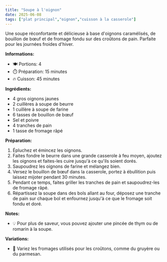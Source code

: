 ```yaml
---
title: "Soupe à l'oignon"
date: 2025-06-08
tags: ["plat principal","oignon","cuisson à la casserole"]
---
```


Une soupe réconfortante et délicieuse à base d'oignons caramélisés, de bouillon de bœuf et de fromage fondu sur des croûtons de pain. Parfaite pour les journées froides d'hiver.

**Informations:**
- 🍽️ Portions: 4
- ⏱️ Préparation: 15 minutes
- 🔥 Cuisson: 45 minutes

**Ingrédients:**
- 4 gros oignons jaunes
- 2 cuillères à soupe de beurre
- 1 cuillère à soupe de farine
- 6 tasses de bouillon de bœuf
- Sel et poivre
- 4 tranches de pain
- 1 tasse de fromage râpé

**Préparation:**
1. Épluchez et émincez les oignons.
2. Faites fondre le beurre dans une grande casserole à feu moyen, ajoutez les oignons et faites-les cuire jusqu'à ce qu'ils soient dorés.
3. Saupoudrez les oignons de farine et mélangez bien.
4. Versez le bouillon de bœuf dans la casserole, portez à ébullition puis laissez mijoter pendant 30 minutes.
5. Pendant ce temps, faites griller les tranches de pain et saupoudrez-les de fromage râpé.
6. Répartissez la soupe dans des bols allant au four, déposez une tranche de pain sur chaque bol et enfournez jusqu'à ce que le fromage soit fondu et doré.

**Notes:**
- 💡 Pour plus de saveur, vous pouvez ajouter une pincée de thym ou de romarin à la soupe.

**Variations:**
- 🔄 Variez les fromages utilisés pour les croûtons, comme du gruyère ou du parmesan.